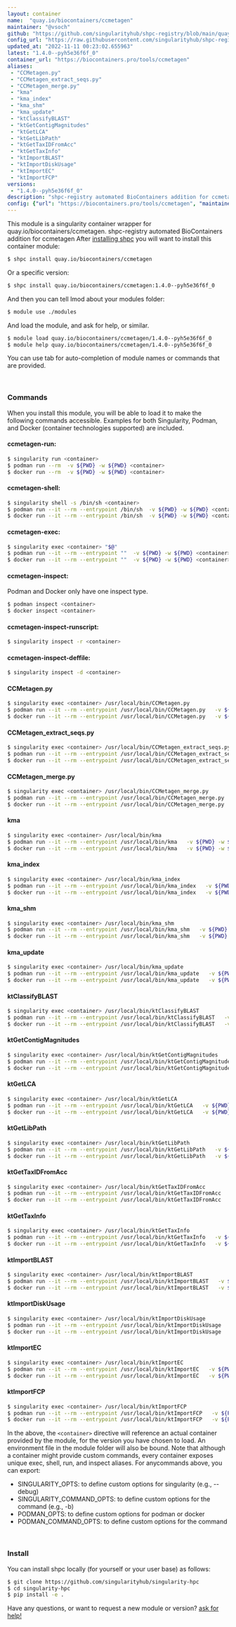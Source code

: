 ```yaml
---
layout: container
name:  "quay.io/biocontainers/ccmetagen"
maintainer: "@vsoch"
github: "https://github.com/singularityhub/shpc-registry/blob/main/quay.io/biocontainers/ccmetagen/container.yaml"
config_url: "https://raw.githubusercontent.com/singularityhub/shpc-registry/main/quay.io/biocontainers/ccmetagen/container.yaml"
updated_at: "2022-11-11 00:23:02.655963"
latest: "1.4.0--pyh5e36f6f_0"
container_url: "https://biocontainers.pro/tools/ccmetagen"
aliases:
 - "CCMetagen.py"
 - "CCMetagen_extract_seqs.py"
 - "CCMetagen_merge.py"
 - "kma"
 - "kma_index"
 - "kma_shm"
 - "kma_update"
 - "ktClassifyBLAST"
 - "ktGetContigMagnitudes"
 - "ktGetLCA"
 - "ktGetLibPath"
 - "ktGetTaxIDFromAcc"
 - "ktGetTaxInfo"
 - "ktImportBLAST"
 - "ktImportDiskUsage"
 - "ktImportEC"
 - "ktImportFCP"
versions:
 - "1.4.0--pyh5e36f6f_0"
description: "shpc-registry automated BioContainers addition for ccmetagen"
config: {"url": "https://biocontainers.pro/tools/ccmetagen", "maintainer": "@vsoch", "description": "shpc-registry automated BioContainers addition for ccmetagen", "latest": {"1.4.0--pyh5e36f6f_0": "sha256:32a2c8f007b83e50e3e428683eabf083623dd33f7bef88c61f811dc777c9cdb1"}, "tags": {"1.4.0--pyh5e36f6f_0": "sha256:32a2c8f007b83e50e3e428683eabf083623dd33f7bef88c61f811dc777c9cdb1"}, "docker": "quay.io/biocontainers/ccmetagen", "aliases": {"CCMetagen.py": "/usr/local/bin/CCMetagen.py", "CCMetagen_extract_seqs.py": "/usr/local/bin/CCMetagen_extract_seqs.py", "CCMetagen_merge.py": "/usr/local/bin/CCMetagen_merge.py", "kma": "/usr/local/bin/kma", "kma_index": "/usr/local/bin/kma_index", "kma_shm": "/usr/local/bin/kma_shm", "kma_update": "/usr/local/bin/kma_update", "ktClassifyBLAST": "/usr/local/bin/ktClassifyBLAST", "ktGetContigMagnitudes": "/usr/local/bin/ktGetContigMagnitudes", "ktGetLCA": "/usr/local/bin/ktGetLCA", "ktGetLibPath": "/usr/local/bin/ktGetLibPath", "ktGetTaxIDFromAcc": "/usr/local/bin/ktGetTaxIDFromAcc", "ktGetTaxInfo": "/usr/local/bin/ktGetTaxInfo", "ktImportBLAST": "/usr/local/bin/ktImportBLAST", "ktImportDiskUsage": "/usr/local/bin/ktImportDiskUsage", "ktImportEC": "/usr/local/bin/ktImportEC", "ktImportFCP": "/usr/local/bin/ktImportFCP"}}
---
```


This module is a singularity container wrapper for quay.io/biocontainers/ccmetagen.
shpc-registry automated BioContainers addition for ccmetagen
After [installing shpc](#install) you will want to install this container module:


```bash
$ shpc install quay.io/biocontainers/ccmetagen
```

Or a specific version:

```bash
$ shpc install quay.io/biocontainers/ccmetagen:1.4.0--pyh5e36f6f_0
```

And then you can tell lmod about your modules folder:

```bash
$ module use ./modules
```

And load the module, and ask for help, or similar.

```bash
$ module load quay.io/biocontainers/ccmetagen/1.4.0--pyh5e36f6f_0
$ module help quay.io/biocontainers/ccmetagen/1.4.0--pyh5e36f6f_0
```

You can use tab for auto-completion of module names or commands that are provided.

<br>

### Commands

When you install this module, you will be able to load it to make the following commands accessible.
Examples for both Singularity, Podman, and Docker (container technologies supported) are included.

#### ccmetagen-run:

```bash
$ singularity run <container>
$ podman run --rm  -v ${PWD} -w ${PWD} <container>
$ docker run --rm  -v ${PWD} -w ${PWD} <container>
```

#### ccmetagen-shell:

```bash
$ singularity shell -s /bin/sh <container>
$ podman run --it --rm --entrypoint /bin/sh  -v ${PWD} -w ${PWD} <container>
$ docker run --it --rm --entrypoint /bin/sh  -v ${PWD} -w ${PWD} <container>
```

#### ccmetagen-exec:

```bash
$ singularity exec <container> "$@"
$ podman run --it --rm --entrypoint ""  -v ${PWD} -w ${PWD} <container> "$@"
$ docker run --it --rm --entrypoint ""  -v ${PWD} -w ${PWD} <container> "$@"
```

#### ccmetagen-inspect:

Podman and Docker only have one inspect type.

```bash
$ podman inspect <container>
$ docker inspect <container>
```

#### ccmetagen-inspect-runscript:

```bash
$ singularity inspect -r <container>
```

#### ccmetagen-inspect-deffile:

```bash
$ singularity inspect -d <container>
```


#### CCMetagen.py

```bash
$ singularity exec <container> /usr/local/bin/CCMetagen.py
$ podman run --it --rm --entrypoint /usr/local/bin/CCMetagen.py   -v ${PWD} -w ${PWD} <container> -c " $@"
$ docker run --it --rm --entrypoint /usr/local/bin/CCMetagen.py   -v ${PWD} -w ${PWD} <container> -c " $@"
```


#### CCMetagen_extract_seqs.py

```bash
$ singularity exec <container> /usr/local/bin/CCMetagen_extract_seqs.py
$ podman run --it --rm --entrypoint /usr/local/bin/CCMetagen_extract_seqs.py   -v ${PWD} -w ${PWD} <container> -c " $@"
$ docker run --it --rm --entrypoint /usr/local/bin/CCMetagen_extract_seqs.py   -v ${PWD} -w ${PWD} <container> -c " $@"
```


#### CCMetagen_merge.py

```bash
$ singularity exec <container> /usr/local/bin/CCMetagen_merge.py
$ podman run --it --rm --entrypoint /usr/local/bin/CCMetagen_merge.py   -v ${PWD} -w ${PWD} <container> -c " $@"
$ docker run --it --rm --entrypoint /usr/local/bin/CCMetagen_merge.py   -v ${PWD} -w ${PWD} <container> -c " $@"
```


#### kma

```bash
$ singularity exec <container> /usr/local/bin/kma
$ podman run --it --rm --entrypoint /usr/local/bin/kma   -v ${PWD} -w ${PWD} <container> -c " $@"
$ docker run --it --rm --entrypoint /usr/local/bin/kma   -v ${PWD} -w ${PWD} <container> -c " $@"
```


#### kma_index

```bash
$ singularity exec <container> /usr/local/bin/kma_index
$ podman run --it --rm --entrypoint /usr/local/bin/kma_index   -v ${PWD} -w ${PWD} <container> -c " $@"
$ docker run --it --rm --entrypoint /usr/local/bin/kma_index   -v ${PWD} -w ${PWD} <container> -c " $@"
```


#### kma_shm

```bash
$ singularity exec <container> /usr/local/bin/kma_shm
$ podman run --it --rm --entrypoint /usr/local/bin/kma_shm   -v ${PWD} -w ${PWD} <container> -c " $@"
$ docker run --it --rm --entrypoint /usr/local/bin/kma_shm   -v ${PWD} -w ${PWD} <container> -c " $@"
```


#### kma_update

```bash
$ singularity exec <container> /usr/local/bin/kma_update
$ podman run --it --rm --entrypoint /usr/local/bin/kma_update   -v ${PWD} -w ${PWD} <container> -c " $@"
$ docker run --it --rm --entrypoint /usr/local/bin/kma_update   -v ${PWD} -w ${PWD} <container> -c " $@"
```


#### ktClassifyBLAST

```bash
$ singularity exec <container> /usr/local/bin/ktClassifyBLAST
$ podman run --it --rm --entrypoint /usr/local/bin/ktClassifyBLAST   -v ${PWD} -w ${PWD} <container> -c " $@"
$ docker run --it --rm --entrypoint /usr/local/bin/ktClassifyBLAST   -v ${PWD} -w ${PWD} <container> -c " $@"
```


#### ktGetContigMagnitudes

```bash
$ singularity exec <container> /usr/local/bin/ktGetContigMagnitudes
$ podman run --it --rm --entrypoint /usr/local/bin/ktGetContigMagnitudes   -v ${PWD} -w ${PWD} <container> -c " $@"
$ docker run --it --rm --entrypoint /usr/local/bin/ktGetContigMagnitudes   -v ${PWD} -w ${PWD} <container> -c " $@"
```


#### ktGetLCA

```bash
$ singularity exec <container> /usr/local/bin/ktGetLCA
$ podman run --it --rm --entrypoint /usr/local/bin/ktGetLCA   -v ${PWD} -w ${PWD} <container> -c " $@"
$ docker run --it --rm --entrypoint /usr/local/bin/ktGetLCA   -v ${PWD} -w ${PWD} <container> -c " $@"
```


#### ktGetLibPath

```bash
$ singularity exec <container> /usr/local/bin/ktGetLibPath
$ podman run --it --rm --entrypoint /usr/local/bin/ktGetLibPath   -v ${PWD} -w ${PWD} <container> -c " $@"
$ docker run --it --rm --entrypoint /usr/local/bin/ktGetLibPath   -v ${PWD} -w ${PWD} <container> -c " $@"
```


#### ktGetTaxIDFromAcc

```bash
$ singularity exec <container> /usr/local/bin/ktGetTaxIDFromAcc
$ podman run --it --rm --entrypoint /usr/local/bin/ktGetTaxIDFromAcc   -v ${PWD} -w ${PWD} <container> -c " $@"
$ docker run --it --rm --entrypoint /usr/local/bin/ktGetTaxIDFromAcc   -v ${PWD} -w ${PWD} <container> -c " $@"
```


#### ktGetTaxInfo

```bash
$ singularity exec <container> /usr/local/bin/ktGetTaxInfo
$ podman run --it --rm --entrypoint /usr/local/bin/ktGetTaxInfo   -v ${PWD} -w ${PWD} <container> -c " $@"
$ docker run --it --rm --entrypoint /usr/local/bin/ktGetTaxInfo   -v ${PWD} -w ${PWD} <container> -c " $@"
```


#### ktImportBLAST

```bash
$ singularity exec <container> /usr/local/bin/ktImportBLAST
$ podman run --it --rm --entrypoint /usr/local/bin/ktImportBLAST   -v ${PWD} -w ${PWD} <container> -c " $@"
$ docker run --it --rm --entrypoint /usr/local/bin/ktImportBLAST   -v ${PWD} -w ${PWD} <container> -c " $@"
```


#### ktImportDiskUsage

```bash
$ singularity exec <container> /usr/local/bin/ktImportDiskUsage
$ podman run --it --rm --entrypoint /usr/local/bin/ktImportDiskUsage   -v ${PWD} -w ${PWD} <container> -c " $@"
$ docker run --it --rm --entrypoint /usr/local/bin/ktImportDiskUsage   -v ${PWD} -w ${PWD} <container> -c " $@"
```


#### ktImportEC

```bash
$ singularity exec <container> /usr/local/bin/ktImportEC
$ podman run --it --rm --entrypoint /usr/local/bin/ktImportEC   -v ${PWD} -w ${PWD} <container> -c " $@"
$ docker run --it --rm --entrypoint /usr/local/bin/ktImportEC   -v ${PWD} -w ${PWD} <container> -c " $@"
```


#### ktImportFCP

```bash
$ singularity exec <container> /usr/local/bin/ktImportFCP
$ podman run --it --rm --entrypoint /usr/local/bin/ktImportFCP   -v ${PWD} -w ${PWD} <container> -c " $@"
$ docker run --it --rm --entrypoint /usr/local/bin/ktImportFCP   -v ${PWD} -w ${PWD} <container> -c " $@"
```



In the above, the `<container>` directive will reference an actual container provided
by the module, for the version you have chosen to load. An environment file in the
module folder will also be bound. Note that although a container
might provide custom commands, every container exposes unique exec, shell, run, and
inspect aliases. For anycommands above, you can export:

 - SINGULARITY_OPTS: to define custom options for singularity (e.g., --debug)
 - SINGULARITY_COMMAND_OPTS: to define custom options for the command (e.g., -b)
 - PODMAN_OPTS: to define custom options for podman or docker
 - PODMAN_COMMAND_OPTS: to define custom options for the command

<br>

### Install

You can install shpc locally (for yourself or your user base) as follows:

```bash
$ git clone https://github.com/singularityhub/singularity-hpc
$ cd singularity-hpc
$ pip install -e .
```

Have any questions, or want to request a new module or version? [ask for help!](https://github.com/singularityhub/singularity-hpc/issues)